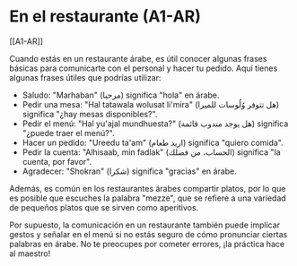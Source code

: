 # En el restaurante (A1-AR)

[[A1-AR]]

Cuando estás en un restaurante árabe, es útil conocer algunas frases básicas para comunicarte con el personal y hacer tu pedido. Aquí tienes algunas frases útiles que podrías utilizar:

- Saludo: "Marhaban" (مرحبا) significa "hola" en árabe.
- Pedir una mesa: "Hal tatawala wolusat li'mira" (هل تتوفر وُلُوسات للميرا) significa "¿hay mesas disponibles?".
- Pedir el menú: "Hal yu'ajal mundhuesta?" (هل يوجد مندوب قائمة) significa "¿puede traer el menú?".
- Hacer un pedido: "Ureedu ta'am" (اريد طعام) significa "quiero comida".
- Pedir la cuenta: "Alhisaab, min fadlak" (الحساب، من فضلك) significa "la cuenta, por favor".
- Agradecer: "Shokran" (شكرا) significa "gracias" en árabe.

Además, es común en los restaurantes árabes compartir platos, por lo que es posible que escuches la palabra "mezze", que se refiere a una variedad de pequeños platos que se sirven como aperitivos.

Por supuesto, la comunicación en un restaurante también puede implicar gestos y señalar en el menú si no estás seguro de cómo pronunciar ciertas palabras en árabe. No te preocupes por cometer errores, ¡la práctica hace al maestro!
